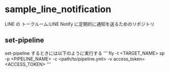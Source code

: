 # sample_line_notification
LINE の トークルーム:LINE Notify に定期的に通知を送るためのリポジトリ

## set-pipeline
set-pipeline するときには以下のように実行する
'''
fly -t <TARGET_NAME> sp -p <PIPELINE_NAME> -c <path/to/pipeline.yml> -v access_token=<ACCESS_TOKEN>
'''
